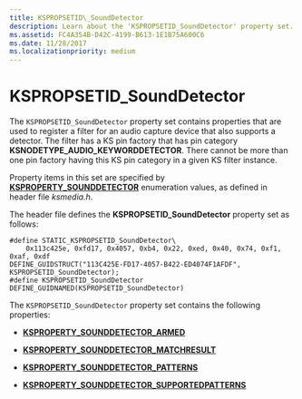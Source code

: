 ```yaml
---
title: KSPROPSETID\_SoundDetector
description: Learn about the 'KSPROPSETID_SoundDetector' property set. This set includes 'KSPROPERTY\_SOUNDDETECTOR\_ARMED' and '\_PATTERNS', and \_MATCHRESULT properties.
ms.assetid: FC4A354B-D42C-4199-B613-1E1B75A600C6
ms.date: 11/28/2017
ms.localizationpriority: medium
---
```


# KSPROPSETID\_SoundDetector


The `KSPROPSETID_SoundDetector` property set contains properties that are used to register a filter for an audio capture device that also supports a detector. The filter has a KS pin factory that has pin category **KSNODETYPE\_AUDIO\_KEYWORDDETECTOR**. There cannot be more than one pin factory having this KS pin category in a given KS filter instance.

Property items in this set are specified by [**KSPROPERTY\_SOUNDDETECTOR**](ksproperty-sounddetector.md) enumeration values, as defined in header file *ksmedia.h*.

The header file defines the **KSPROPSETID\_SoundDetector** property set as follows:

``` syntax
#define STATIC_KSPROPSETID_SoundDetector\
    0x113c425e, 0xfd17, 0x4057, 0xb4, 0x22, 0xed, 0x40, 0x74, 0xf1, 0xaf, 0xdf
DEFINE_GUIDSTRUCT("113C425E-FD17-4057-B422-ED4074F1AFDF", KSPROPSETID_SoundDetector);
#define KSPROPSETID_SoundDetector DEFINE_GUIDNAMED(KSPROPSETID_SoundDetector)
```

The `KSPROPSETID_SoundDetector` property set contains the following properties:

-   [**KSPROPERTY\_SOUNDDETECTOR\_ARMED**](ksproperty-sounddetector-armed.md)

-   [**KSPROPERTY\_SOUNDDETECTOR\_MATCHRESULT**](ksproperty-sounddetector-matchresult.md)

-   [**KSPROPERTY\_SOUNDDETECTOR\_PATTERNS**](ksproperty-sounddetector-patterns.md)

-   [**KSPROPERTY\_SOUNDDETECTOR\_SUPPORTEDPATTERNS**](ksproperty-sounddetector-supportedpatterns.md)

 

 





